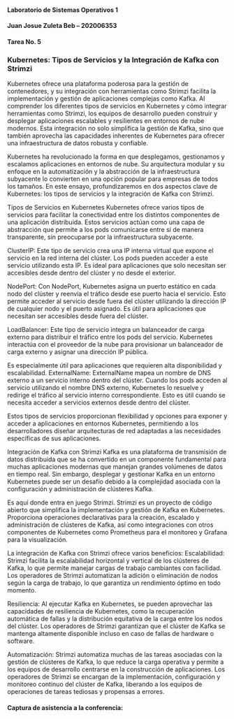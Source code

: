 #### Laboratorio de Sistemas Operativos 1
#### Juan Josue Zuleta Beb – 202006353
#### Tarea No. 5

### Kubernetes: Tipos de Servicios y la Integración de Kafka con Strimzi

Kubernetes ofrece una plataforma poderosa para la gestión de contenedores, y su integración con herramientas como Strimzi facilita la implementación y gestión de aplicaciones complejas como Kafka. Al comprender los diferentes tipos de servicios en Kubernetes y cómo integrar herramientas como Strimzi, los equipos de desarrollo pueden construir y desplegar aplicaciones escalables y resilientes en entornos de nube modernos. Esta integración no solo simplifica la gestión de Kafka, sino que también aprovecha las capacidades inherentes de Kubernetes para ofrecer una infraestructura de datos robusta y confiable.

Kubernetes ha revolucionado la forma en que desplegamos, gestionamos y escalamos aplicaciones en entornos de nube. Su arquitectura modular y su enfoque en la automatización y la abstracción de la infraestructura subyacente lo convierten en una opción popular para empresas de todos los tamaños. En este ensayo, profundizaremos en dos aspectos clave de Kubernetes: los tipos de servicios y la integración de Kafka con Strimzi.

Tipos de Servicios en Kubernetes
Kubernetes ofrece varios tipos de servicios para facilitar la conectividad entre los distintos componentes de una aplicación distribuida. Estos servicios actúan como una capa de abstracción que permite a los pods comunicarse entre sí de manera transparente, sin preocuparse por la infraestructura subyacente.

ClusterIP: Este tipo de servicio crea una IP interna virtual que expone el servicio en la red interna del clúster. Los pods pueden acceder a este servicio utilizando esta IP. Es ideal para aplicaciones que solo necesitan ser accesibles desde dentro del clúster y no desde el exterior.

NodePort: Con NodePort, Kubernetes asigna un puerto estático en cada nodo del clúster y reenvía el tráfico desde ese puerto hacia el servicio. Esto permite acceder al servicio desde fuera del clúster utilizando la dirección IP de cualquier nodo y el puerto asignado. Es útil para aplicaciones que necesitan ser accesibles desde fuera del clúster.

LoadBalancer: Este tipo de servicio integra un balanceador de carga externo para distribuir el tráfico entre los pods del servicio. Kubernetes interactúa con el proveedor de la nube para provisionar un balanceador de carga externo y asignar una dirección IP pública.

Es especialmente útil para aplicaciones que requieren alta disponibilidad y escalabilidad.
ExternalName: ExternalName mapea un nombre de DNS externo a un servicio interno dentro del clúster. Cuando los pods acceden al servicio utilizando el nombre DNS externo, Kubernetes lo resuelve y redirige el tráfico al servicio interno correspondiente. Esto es útil cuando se necesita acceder a servicios externos desde dentro del clúster.

Estos tipos de servicios proporcionan flexibilidad y opciones para exponer y acceder a aplicaciones en entornos Kubernetes, permitiendo a los desarrolladores diseñar arquitecturas de red adaptadas a las necesidades específicas de sus aplicaciones.

Integración de Kafka con Strimzi
Kafka es una plataforma de transmisión de datos distribuida que se ha convertido en un componente fundamental para muchas aplicaciones modernas que manejan grandes volúmenes de datos en tiempo real. Sin embargo, desplegar y gestionar Kafka en un entorno Kubernetes puede ser un desafío debido a la complejidad asociada con la configuración y administración de clústeres Kafka.

Es aquí donde entra en juego Strimzi. Strimzi es un proyecto de código abierto que simplifica la implementación y gestión de Kafka en Kubernetes. Proporciona operaciones declarativas para la creación, escalado y administración de clústeres de Kafka, así como integraciones con otros componentes de Kubernetes como Prometheus para el monitoreo y Grafana para la visualización.

La integración de Kafka con Strimzi ofrece varios beneficios:
Escalabilidad: Strimzi facilita la escalabilidad horizontal y vertical de los clústeres de Kafka, lo que permite manejar cargas de trabajo cambiantes con facilidad. Los operadores de Strimzi automatizan la adición o eliminación de nodos según la carga de trabajo, lo que garantiza un rendimiento óptimo en todo momento.

Resiliencia: Al ejecutar Kafka en Kubernetes, se pueden aprovechar las capacidades de resiliencia de Kubernetes, como la recuperación automática de fallas y la distribución equitativa de la carga entre los nodos del clúster. Los operadores de Strimzi garantizan que el clúster de Kafka se mantenga altamente disponible incluso en caso de fallas de hardware o software.

Automatización: Strimzi automatiza muchas de las tareas asociadas con la gestión de clústeres de Kafka, lo que reduce la carga operativa y permite a los equipos de desarrollo centrarse en la construcción de aplicaciones. Los operadores de Strimzi se encargan de la implementación, configuración y monitoreo continuo del clúster de Kafka, liberando a los equipos de operaciones de tareas tediosas y propensas a errores.



#### Captura de asistencia a la conferencia:




 
